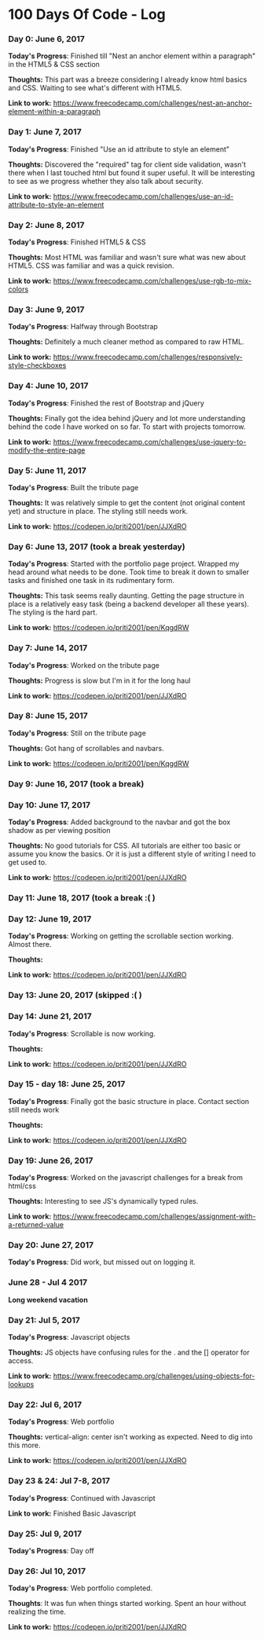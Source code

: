 # 100 Days Of Code - Log

### Day 0: June 6, 2017

**Today's Progress**: Finished till "Nest an anchor element within a paragraph" in the HTML5 & CSS section

**Thoughts:** This part was a breeze considering I already know html basics and CSS. Waiting to see what's different with HTML5.

**Link to work:** https://www.freecodecamp.com/challenges/nest-an-anchor-element-within-a-paragraph 

### Day 1: June 7, 2017

**Today's Progress**: Finished "Use an id attribute to style an element"


**Thoughts:** Discovered the "required" tag for client side validation, wasn't there when I last touched html but found it super useful. It will be interesting to see as we progress whether they also talk about security.

**Link to work:** https://www.freecodecamp.com/challenges/use-an-id-attribute-to-style-an-element

### Day 2: June 8, 2017

**Today's Progress**: Finished HTML5 & CSS

**Thoughts:** Most HTML was familiar and wasn't sure what was new about HTML5. CSS was familiar and was a quick revision.

**Link to work:** https://www.freecodecamp.com/challenges/use-rgb-to-mix-colors


### Day 3: June 9, 2017

**Today's Progress**: Halfway through Bootstrap

**Thoughts:** Definitely a much cleaner method as compared to raw HTML.

**Link to work:** https://www.freecodecamp.com/challenges/responsively-style-checkboxes


### Day 4: June 10, 2017

**Today's Progress**: Finished the rest of Bootstrap and jQuery

**Thoughts:** Finally got the idea behind jQuery and lot more understanding behind the code I have worked on so far. To start with projects tomorrow.

**Link to work:** https://www.freecodecamp.com/challenges/use-jquery-to-modify-the-entire-page


### Day 5: June 11, 2017

**Today's Progress**: Built the tribute page

**Thoughts:** It was relatively simple to get the content (not original content yet) and structure in place. The styling still needs work.

**Link to work:** https://codepen.io/priti2001/pen/JJXdRO

### Day 6: June 13, 2017 (took a break yesterday)

**Today's Progress**: Started with the portfolio page project. Wrapped my head around what needs to be done. Took time to break it down to smaller tasks and finished one task in its rudimentary form.

**Thoughts:** This task seems really daunting. Getting the page structure in place is a relatively easy task (being a backend developer all these years). The styling is the hard part. 

**Link to work:** https://codepen.io/priti2001/pen/KqgdRW

### Day 7: June 14, 2017

**Today's Progress**: Worked on the tribute page

**Thoughts:** Progress is slow but I'm in it for the long haul

**Link to work:** https://codepen.io/priti2001/pen/JJXdRO

### Day 8: June 15, 2017

**Today's Progress**: Still on the tribute page

**Thoughts:** Got hang of scrollables and navbars.

**Link to work:** https://codepen.io/priti2001/pen/KqgdRW

### Day 9: June 16, 2017 (took a break)

### Day 10: June 17, 2017

**Today's Progress**: Added background to the navbar and got the box shadow as per viewing position

**Thoughts:** No good tutorials for CSS. All tutorials are either too basic or  assume you know the basics. Or it is just a different style of writing I need to get used to. 

**Link to work:** https://codepen.io/priti2001/pen/JJXdRO

### Day 11: June 18, 2017 (took a break :( )

### Day 12: June 19, 2017

**Today's Progress**: Working on getting the scrollable section working. Almost there.

**Thoughts:** 

**Link to work:** https://codepen.io/priti2001/pen/JJXdRO


### Day 13: June 20, 2017 (skipped :( )

### Day 14: June 21, 2017

**Today's Progress**: Scrollable is now working.

**Thoughts:** 

**Link to work:** https://codepen.io/priti2001/pen/JJXdRO

### Day 15 - day 18: June 25, 2017

**Today's Progress**: Finally got the basic structure in place. Contact section still needs work

**Thoughts:** 

**Link to work:** https://codepen.io/priti2001/pen/JJXdRO

### Day 19: June 26, 2017

**Today's Progress**: Worked on the javascript challenges for a break from html/css

**Thoughts:** Interesting to see JS's dynamically typed rules.

**Link to work:** https://www.freecodecamp.com/challenges/assignment-with-a-returned-value

### Day 20: June 27, 2017

**Today's Progress**: Did work, but missed out on logging it.

### June 28 - Jul 4 2017
**Long weekend vacation**


### Day 21: Jul 5, 2017

**Today's Progress**: Javascript objects

**Thoughts:** JS objects have confusing rules for the . and the [] operator for access.

**Link to work:** https://www.freecodecamp.org/challenges/using-objects-for-lookups

### Day 22: Jul 6, 2017

**Today's Progress**: Web portfolio

**Thoughts:** vertical-align: center isn't working as expected. Need to dig into this more.

**Link to work:** https://codepen.io/priti2001/pen/JJXdRO

### Day 23 & 24: Jul 7-8, 2017

**Today's Progress**: Continued with Javascript

**Link to work:** Finished Basic Javascript

### Day 25: Jul 9, 2017

**Today's Progress**: Day off


### Day 26: Jul 10, 2017

**Today's Progress**: Web portfolio completed.

**Thoughts**: It was fun when things started working. Spent an hour without realizing the time.

**Link to work:** https://codepen.io/priti2001/pen/JJXdRO

